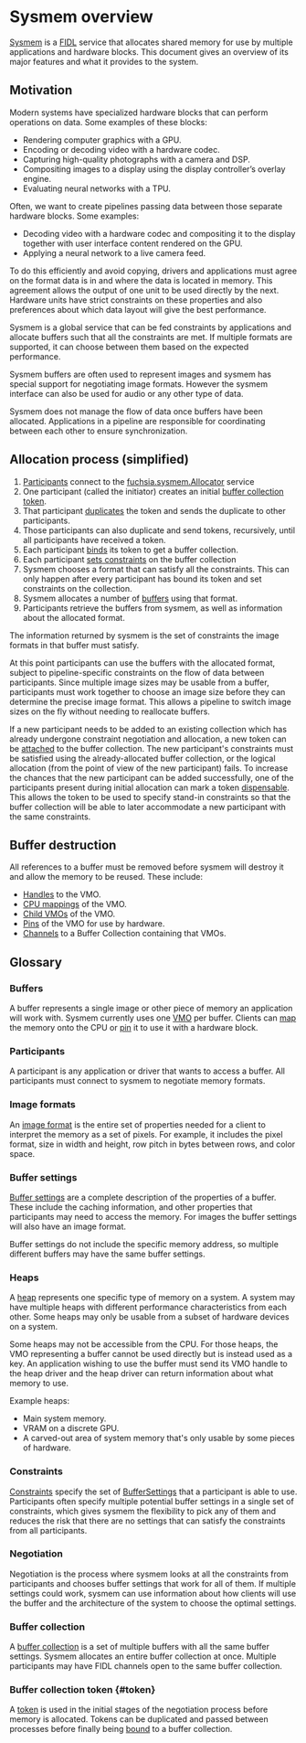 # Sysmem overview

[Sysmem][sysmem] is a [FIDL][fidl] service that allocates shared memory for
use by multiple applications and hardware blocks. This document gives an
overview of its major features and what it provides to the system.

## Motivation

Modern systems have specialized hardware blocks that can perform operations
on data. Some examples of these blocks:

* Rendering computer graphics with a GPU.
* Encoding or decoding video with a hardware codec.
* Capturing high-quality photographs with a camera and DSP.
* Compositing images to a display using the display controller’s overlay
  engine.
* Evaluating neural networks with a TPU.

Often, we want to create pipelines passing data between those separate
hardware blocks. Some examples:

* Decoding video with a hardware codec and compositing it to the display
 together with user interface content rendered on the GPU.
* Applying a neural network to a live camera feed.

To do this efficiently and avoid copying, drivers and applications must agree
on the format data is in and where the data is located in memory. This
agreement allows the output of one unit to be used directly by the next.
Hardware units have strict constraints on these properties and also
preferences about which data layout will give the best performance.

Sysmem is a global service that can be fed constraints by applications and
allocate buffers such that all the constraints are met. If multiple formats
are supported, it can choose between them based on the expected performance.

Sysmem buffers are often used to represent images and sysmem has special
support for negotiating image formats. However the sysmem interface can also
be used for audio or any other type of data.

Sysmem does not manage the flow of data once buffers have been allocated.
Applications in a pipeline are responsible for coordinating between each
other to ensure synchronization.

## Allocation process (simplified)

1. [Participants](#participants) connect to the
    [fuchsia.sysmem.Allocator][Allocator] service
1. One participant (called the initiator) creates an initial
    [buffer collection token](#token).
1. That participant [duplicates] the token and sends the duplicate to other
    participants.
1. Those participants can also duplicate and send tokens, recursively, until
    all participants have received a token.
1. Each participant [binds][bind] its token to get a buffer collection.
1. Each participant [sets constraints][setconstraints] on the buffer collection
1. Sysmem chooses a format that can satisfy all the constraints. This can
    only happen after every participant has bound its token and set constraints
    on the collection.
1. Sysmem allocates a number of [buffers](#Buffers) using that format.
1. Participants retrieve the buffers from sysmem, as well as information
   about the allocated format.

The information returned by sysmem is the set of constraints the image
formats in that buffer must satisfy.

At this point participants can use the buffers with the allocated format,
subject to pipeline-specific constraints on the flow of data between
participants. Since multiple image sizes may be usable from a buffer,
participants must work together to choose an image size before they can
determine the precise image format. This allows a pipeline to switch image
sizes on the fly without needing to reallocate buffers.

If a new participant needs to be added to an existing collection which has
already undergone constraint negotiation and allocation, a new token can be
[attached][AttachToken] to the buffer collection. The new participant's
constraints must be satisfied using the already-allocated buffer collection,
or the logical allocation (from the point of view of the new participant) fails.
To increase the chances that the new participant can be added successfully, one
of the participants present during initial allocation can mark a token
[dispensable][SetDispensable]. This allows the token to be used to specify
stand-in constraints so that the buffer collection will be able to later
accommodate a new participant with the same constraints.

## Buffer destruction

All references to a buffer must be removed before sysmem will destroy it and
allow the memory to be reused. These include:

* [Handles][handles] to the VMO.
* [CPU mappings][map] of the VMO.
* [Child VMOs][vmo_create_child] of the VMO.
* [Pins][pmt] of the VMO for use by hardware.
* [Channels][channel] to a Buffer Collection containing that VMOs.

## Glossary

### Buffers

A buffer represents a single image or other piece of memory an application
will work with. Sysmem currently uses one [VMO][vmo] per buffer. Clients can
[map][map] the memory onto the CPU or [pin][pmt] it to use it with a hardware
block.

### Participants

A participant is any application or driver that wants to access a buffer. All
participants must connect to sysmem to negotiate memory formats.

### Image formats

An [image format][ImageFormat] is the entire set of properties needed for a
client to interpret the memory as a set of pixels. For example, it includes
the pixel format, size in width and height, row pitch in bytes between rows,
and color space.

### Buffer settings

[Buffer settings][SingleBufferSettings] are a complete description of the
properties of a buffer. These include the caching information, and other
properties that participants may need to access the memory. For images the
buffer settings will also have an image format.

Buffer settings do not include the specific memory address, so multiple
different buffers may have the same buffer settings.

### Heaps

A [heap][HeapType] represents one specific type of memory on a system. A
system may have multiple heaps with different performance characteristics
from each other. Some heaps may only be usable from a subset of hardware
devices on a system.

Some heaps may not be accessible from the CPU. For those heaps, the VMO
representing a buffer cannot be used directly but is instead used as a key.
An application wishing to use the buffer must send its VMO handle to the heap
driver and the heap driver can return information about what memory to use.

Example heaps:

* Main system memory.
* VRAM on a discrete GPU.
* A carved-out area of system memory that's only usable by some pieces of
   hardware.

### Constraints

[Constraints][constraints] specify the set of
[BufferSettings][SingleBufferSettings] that a participant is able to use.
Participants often specify multiple potential buffer settings in a single set
of constraints, which gives sysmem the flexibility to pick any of them and
reduces the risk that there are no settings that can satisfy the constraints
from all participants.

### Negotiation

Negotiation is the process where sysmem looks at all the constraints from
participants and chooses buffer settings that work for all of them. If
multiple settings could work, sysmem can use information about how clients
will use the buffer and the architecture of the system to choose the optimal
settings.

### Buffer collection
A [buffer collection][BufferCollection] is a set of multiple buffers with all
the same buffer settings. Sysmem allocates an entire buffer collection at
once. Multiple participants may have FIDL channels open to the same buffer
collection.

### Buffer collection token {#token}
A [token][BufferCollectionToken] is used in the initial stages of the
negotiation process before memory is allocated. Tokens can be duplicated and
passed between processes before finally being [bound][bind] to a buffer
collection.

[vmo]: reference/kernel_objects/vm_object.md
[sysmem]: https://fuchsia.dev/reference/fidl/fuchsia.sysmem
[HeapType]: https://fuchsia.dev/reference/fidl/fuchsia.sysmem#HeapType
[ImageFormat]: https://fuchsia.dev/reference/fidl/fuchsia.sysmem#ImageFormat_2
[SingleBufferSettings]: https://fuchsia.dev/reference/fidl/fuchsia.sysmem#SingleBufferSettings
[duplicates]: https://fuchsia.dev/reference/fidl/fuchsia.sysmem#BufferCollectionToken.Duplicate
[Allocator]: https://fuchsia.dev/reference/fidl/fuchsia.sysmem#Allocator
[BufferCollectionToken]: https://fuchsia.dev/reference/fidl/fuchsia.sysmem#BufferCollectionToken
[BufferCollection]: https://fuchsia.dev/reference/fidl/fuchsia.sysmem#BufferCollection
[channel]: reference/kernel_objects/channel.md
[pmt]: reference/kernel_objects/pinned_memory_token.md
[vmo_create_child]: reference/syscalls/vmo_create_child.md
[handles]: concepts/kernel/handles.md
[bind]: https://fuchsia.dev/reference/fidl/fuchsia.sysmem#Allocator.BindSharedCollection
[setconstraints]: https://fuchsia.dev/reference/fidl/fuchsia.sysmem#BufferCollection.SetConstraints
[fidl]: development/languages/fidl/README.md
[map]: reference/syscalls/vmar_map.md
[constraints]: https://fuchsia.dev/reference/fidl/fuchsia.sysmem#BufferCollectionConstraints
[AttachToken]: https://fuchsia.dev/reference/fidl/fuchsia.sysmem#BufferCollection.AttachToken
[SetDispensable]: https://fuchsia.dev/reference/fidl/fuchsia.sysmem#BufferCollectionToken.SetDispensable
